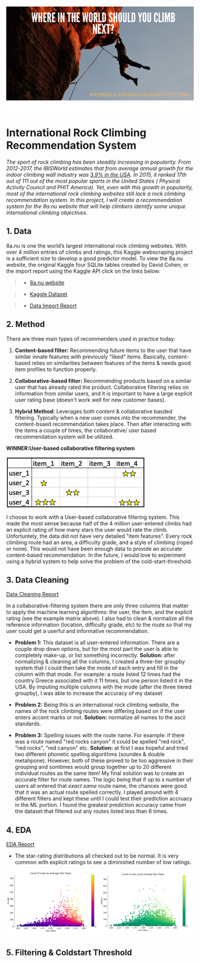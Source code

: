 ![cover_photo](./6_README_files/cover_photo.png)
# International Rock Climbing Recommendation System

*The sport of rock climbing has been steadily increasing in popularity. From 2012-2017, the IBISWorld estimates that from average annual growth for the indoor climbing wall industry was [3.9% in the USA](https://www.ibisworld.com/industry-trends/specialized-market-research-reports/consumer-goods-services/sports-recreation/indoor-climbing-walls.html).  In 2015, it ranked 17th out of 111 out of the most popular sports in the United States ( Physical Activity Council and PHIT America). Yet, even with this growth in popularity, most of the international rock climbing websites still lack a rock climbing recommendation system. In this project, I will create a recommendation system for the 8a.nu website that will help climbers identify some unique international climbing objectives.*

## 1. Data

8a.nu is one the world’s largest international rock climbing websites. With over 4 million entries of climbs and ratings, this Kaggle webscraping project is a sufficient size to develop a good predictor model. To view the 8a.nu website, the original Kaggle four SQLite tables created by David Cohen, or the import report using the Kaggle API click on the links below:

> * [8a.nu website](https://www.8a.nu/)

> * [Kaggle Dataset](https://www.kaggle.com/dcohen21/8anu-climbing-logbook)

> * [Data Import Report](https://drive.google.com/open?id=1S4io5Nvz0lcnri_Lz9Mpa_TwLNeoSzGb)

## 2. Method

There are three main types of recommenders used in practice today:

1. **Content-based filter:** Recommending future items to the user that have similar innate features with previously "liked" items. Basically, content-based relies on similarities between features of the items & needs good item profiles to function properly.

2. **Collaborative-based filter:** Recommending products based on a similar user that has already rated the product. Collaborative filtering relies on information from similar users, and it is important to have a large explicit user rating  base (doesn't work well for new customer bases).

3. **Hybrid Method:** Leverages both content & collaborative basded filtering. Typically when a new user comes into the recommender, the content-bsaed recommendation takes place. Then after interacting with the items a couple of times, the collaborative/ user based recommendation system will be utilized.

**WINNER:User-based collaborative filtering system** 

![](./6_README_files/matrix_example.png)

I choose to work with a User-based collaborative filtering system. This made the most sense because half of the 4 million user-entered climbs had an explicit rating of how many stars the user would rate the climb. Unfortuntely, the data did not have very detailed "item features". Every rock climbing route had an area, a difficulty grade, and a style of climbing (roped or none). This would not have been enough data to provide an accurate content-based recommendation. In the future, I would love to experiment using a hybrid system to help solve the problem of the cold-start-threshold.

## 3. Data Cleaning 

[Data Cleaning Report](https://drive.google.com/open?id=195wcooDtT2XhfpRXREWmLovm8XZPNymy)

In a collaborative-filtering system there are only three columns that matter to apply the machine learning algorithms: the user, the item, and the explicit rating (see the example matrix above). I also had to clean & normalize all the reference information (location, difficulty grade, etc) to the route so that my user could get a userful and informative recommendation.

* **Problem 1:** This dataset is all user-entered information. There are a couple drop down options, but for the most part the user is able to completely make-up, or list something incorrectly. **Solution:** after normalizing & cleaning all the columns, I created a three-tier groupby system that I could then take the mode of each entry and fill in the column with that mode. For example: a route listed 12 times had the country Greece associated with it 11 times, but one person listed it in the USA. By imputing multiple columns with the mode (after the three tiered groupby), I was able to increase the accuracy of my dataset

* **Problem 2:** Being this is an international rock climbing website, the names of the rock climbing routes were differing based on if the user enters accent marks or not. **Solution:** normalize all names to the ascii standards. 

* **Problem 3:** Spelling issues with the route name. For example: if there was a route named "red rocks canyon" it could be spelled "red rock", "red rocks", "red canyon" etc. **Solution:** at first I was hopeful and tried two different phonetic spelling algorithms (soundex & double metahpone). However, both of these proved to be too aggressive in their grouping and somtimes would group together up to 20 different individual routes as the same item! My final solution was to create an accurate filter for route names. The logic being that if up to x number of users all entered that *exact same* route name, the chances were good that it was an actual route spelled correctly. I played around with 4 different filters and kept these until I could test their prediction accruacy in the ML portion. I found the greatest prediction accuracy came from the dataset that filtered out any routes listed less than 6 times.

## 4. EDA

[EDA Report](https://colab.research.google.com/drive/14AKVsyXy7yJSxBjmEBFyz7kEX7e9ioM_)

* The star-rating distributions all checked out to be normal. It is very common with explicit ratings to see a diminished number of low ratings.

![](./6_README_files/star_counts.png)

## 5. Filtering & Coldstart Threshold






